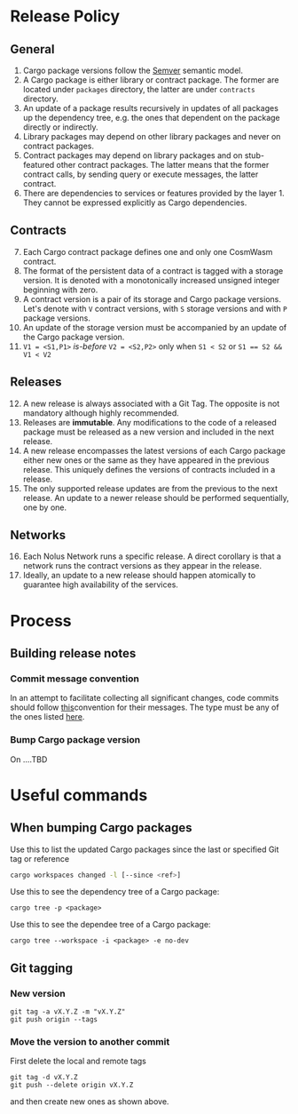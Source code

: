 # Release Policy

## General
1. Cargo package versions follow the [Semver](https://semver.org) semantic model.
2. A Cargo package is either library or contract package. The former are located under `packages` directory, the latter are under `contracts` directory.
3. An update of a package results recursively in updates of all packages up the dependency tree, e.g. the ones that dependent on the package directly or indirectly.
4. Library packages may depend on other library packages and never on contract packages.
5. Contract packages may depend on library packages and on stub-featured other contract packages. The latter means that the former contract calls, by sending query or execute messages, the latter contract.
6. There are dependencies to services or features provided by the layer 1. They cannot be expressed explicitly as Cargo dependencies.

## Contracts
7. Each Cargo contract package defines one and only one CosmWasm contract.
8. The format of the persistent data of a contract is tagged with a storage version. It is denoted with a monotonically increased unsigned integer beginning with zero.
9. A contract version is a pair of its storage and Cargo package versions. Let's denote with `V` contract versions, with `S` storage versions and with `P` package versions.
10. An update of the storage version must be accompanied by an update of the Cargo package version.
11. `V1 = <S1,P1>` *is-before* `V2 = <S2,P2>` only when `S1 < S2` or `S1 == S2 && V1 < V2`

## Releases
12. A new release is always associated with a Git Tag. The opposite is not mandatory although highly recommended.
13. Releases are **immutable**. Any modifications to the code of a released package must be released as a new version and included in the next release.
14. A new release encompasses the latest versions of each Cargo package either new ones or the same as they have appeared in the previous release. This uniquely defines the versions of contracts included in a release.
15. The only supported release updates are from the previous to the next release. An update to a newer release should be performed sequentially, one by one.

## Networks
16. Each Nolus Network runs a specific release. A direct corollary is that a network runs the contract versions as they appear in the release.
17. Ideally, an update to а new release should happen atomically to guarantee high availability of the services.

# Process
## Building release notes
### Commit message convention
In an attempt to facilitate collecting all significant changes, code commits should follow [this](https://www.conventionalcommits.org/en/v1.0.0/)convention for their messages. The type must be any of the ones listed [here](https://github.com/angular/angular/blob/22b96b9/CONTRIBUTING.md#type).

### Bump Cargo package version
On ....TBD

# Useful commands
## When bumping Cargo packages
Use this to list the updated Cargo packages since the last or specified Git tag or reference

```bash
cargo workspaces changed -l [--since <ref>]
```

Use this to see the dependency tree of a Cargo package:
```
cargo tree -p <package>
```

Use this to see the dependee tree of a Cargo package:
```
cargo tree --workspace -i <package> -e no-dev
```
## Git tagging
### New version
```
git tag -a vX.Y.Z -m "vX.Y.Z"
git push origin --tags
```
### Move the version to another commit
First delete the local and remote tags
```
git tag -d vX.Y.Z
git push --delete origin vX.Y.Z
```
and then create new ones as shown above.